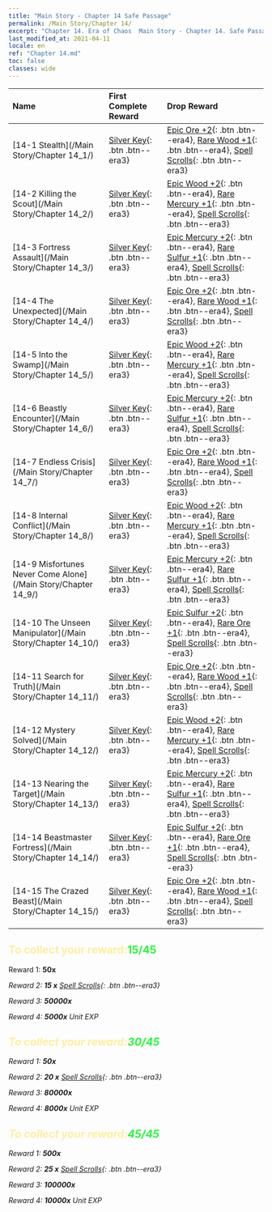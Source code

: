 ```yaml
---
title: "Main Story - Chapter 14 Safe Passage"
permalink: /Main Story/Chapter 14/
excerpt: "Chapter 14. Era of Chaos  Main Story - Chapter 14. Safe Passage"
last_modified_at: 2021-04-11
locale: en
ref: "Chapter 14.md"
toc: false
classes: wide
---
```


  | Name |  First Complete Reward | Drop Reward |
  |:------------|:------------|:------------| 
  | [14-1 Stealth](/Main Story/Chapter 14_1/) | [Silver Key](/Items/con_693/){: .btn .btn--era3} | [Epic Ore +2](/Items/mat_47/){: .btn .btn--era4}, [Rare Wood +1](/Items/mat_41/){: .btn .btn--era4}, [Spell Scrolls](/Items/con_694/){: .btn .btn--era3} |
  | [14-2 Killing the Scout](/Main Story/Chapter 14_2/) | [Silver Key](/Items/con_693/){: .btn .btn--era3} | [Epic Wood +2](/Items/mat_48/){: .btn .btn--era4}, [Rare Mercury +1](/Items/mat_42/){: .btn .btn--era4}, [Spell Scrolls](/Items/con_694/){: .btn .btn--era3} |
  | [14-3 Fortress Assault](/Main Story/Chapter 14_3/) | [Silver Key](/Items/con_693/){: .btn .btn--era3} | [Epic Mercury +2](/Items/mat_49/){: .btn .btn--era4}, [Rare Sulfur +1](/Items/mat_43/){: .btn .btn--era4}, [Spell Scrolls](/Items/con_694/){: .btn .btn--era3} |
  | [14-4 The Unexpected](/Main Story/Chapter 14_4/) | [Silver Key](/Items/con_693/){: .btn .btn--era3} | [Epic Ore +2](/Items/mat_47/){: .btn .btn--era4}, [Rare Wood +1](/Items/mat_41/){: .btn .btn--era4}, [Spell Scrolls](/Items/con_694/){: .btn .btn--era3} |
  | [14-5 Into the Swamp](/Main Story/Chapter 14_5/) | [Silver Key](/Items/con_693/){: .btn .btn--era3} | [Epic Wood +2](/Items/mat_48/){: .btn .btn--era4}, [Rare Mercury +1](/Items/mat_42/){: .btn .btn--era4}, [Spell Scrolls](/Items/con_694/){: .btn .btn--era3} |
  | [14-6 Beastly Encounter](/Main Story/Chapter 14_6/) | [Silver Key](/Items/con_693/){: .btn .btn--era3} | [Epic Mercury +2](/Items/mat_49/){: .btn .btn--era4}, [Rare Sulfur +1](/Items/mat_43/){: .btn .btn--era4}, [Spell Scrolls](/Items/con_694/){: .btn .btn--era3} |
  | [14-7 Endless Crisis](/Main Story/Chapter 14_7/) | [Silver Key](/Items/con_693/){: .btn .btn--era3} | [Epic Ore +2](/Items/mat_47/){: .btn .btn--era4}, [Rare Wood +1](/Items/mat_41/){: .btn .btn--era4}, [Spell Scrolls](/Items/con_694/){: .btn .btn--era3} |
  | [14-8 Internal Conflict](/Main Story/Chapter 14_8/) | [Silver Key](/Items/con_693/){: .btn .btn--era3} | [Epic Wood +2](/Items/mat_48/){: .btn .btn--era4}, [Rare Mercury +1](/Items/mat_42/){: .btn .btn--era4}, [Spell Scrolls](/Items/con_694/){: .btn .btn--era3} |
  | [14-9 Misfortunes Never Come Alone](/Main Story/Chapter 14_9/) | [Silver Key](/Items/con_693/){: .btn .btn--era3} | [Epic Mercury +2](/Items/mat_49/){: .btn .btn--era4}, [Rare Sulfur +1](/Items/mat_43/){: .btn .btn--era4}, [Spell Scrolls](/Items/con_694/){: .btn .btn--era3} |
  | [14-10 The Unseen Manipulator](/Main Story/Chapter 14_10/) | [Silver Key](/Items/con_693/){: .btn .btn--era3} | [Epic Sulfur +2](/Items/mat_50/){: .btn .btn--era4}, [Rare Ore +1](/Items/mat_40/){: .btn .btn--era4}, [Spell Scrolls](/Items/con_694/){: .btn .btn--era3} |
  | [14-11 Search for Truth](/Main Story/Chapter 14_11/) | [Silver Key](/Items/con_693/){: .btn .btn--era3} | [Epic Ore +2](/Items/mat_47/){: .btn .btn--era4}, [Rare Wood +1](/Items/mat_41/){: .btn .btn--era4}, [Spell Scrolls](/Items/con_694/){: .btn .btn--era3} |
  | [14-12 Mystery Solved](/Main Story/Chapter 14_12/) | [Silver Key](/Items/con_693/){: .btn .btn--era3} | [Epic Wood +2](/Items/mat_48/){: .btn .btn--era4}, [Rare Mercury +1](/Items/mat_42/){: .btn .btn--era4}, [Spell Scrolls](/Items/con_694/){: .btn .btn--era3} |
  | [14-13 Nearing the Target](/Main Story/Chapter 14_13/) | [Silver Key](/Items/con_693/){: .btn .btn--era3} | [Epic Mercury +2](/Items/mat_49/){: .btn .btn--era4}, [Rare Sulfur +1](/Items/mat_43/){: .btn .btn--era4}, [Spell Scrolls](/Items/con_694/){: .btn .btn--era3} |
  | [14-14 Beastmaster Fortress](/Main Story/Chapter 14_14/) | [Silver Key](/Items/con_693/){: .btn .btn--era3} | [Epic Sulfur +2](/Items/mat_50/){: .btn .btn--era4}, [Rare Ore +1](/Items/mat_40/){: .btn .btn--era4}, [Spell Scrolls](/Items/con_694/){: .btn .btn--era3} |
  | [14-15 The Crazed Beast](/Main Story/Chapter 14_15/) | [Silver Key](/Items/con_693/){: .btn .btn--era3} | [Epic Ore +2](/Items/mat_47/){: .btn .btn--era4}, [Rare Wood +1](/Items/mat_41/){: .btn .btn--era4}, [Spell Scrolls](/Items/con_694/){: .btn .btn--era3} |


## <span style="color: #ffeea0">To collect your reward:</span><span style="color: #27f73a">15/45</span>

 Reward 1:  **50x** <i class="fas fa-gem"/>

 Reward 2: **15 x** [Spell Scrolls](/Items/con_694/){: .btn .btn--era3}

 Reward 3:  **50000x** <i class="fas fa-coins"/>

 Reward 4:  **5000x** Unit EXP



## <span style="color: #ffeea0">To collect your reward:</span><span style="color: #27f73a">30/45</span>

 Reward 1:  **50x** <i class="fas fa-gem"/>

 Reward 2: **20 x** [Spell Scrolls](/Items/con_694/){: .btn .btn--era3}

 Reward 3:  **80000x** <i class="fas fa-coins"/>

 Reward 4:  **8000x** Unit EXP



## <span style="color: #ffeea0">To collect your reward:</span><span style="color: #27f73a">45/45</span>

 Reward 1:  **500x** <i class="fas fa-gem"/>

 Reward 2: **25 x** [Spell Scrolls](/Items/con_694/){: .btn .btn--era3}

 Reward 3:  **100000x** <i class="fas fa-coins"/>

 Reward 4:  **10000x** Unit EXP

